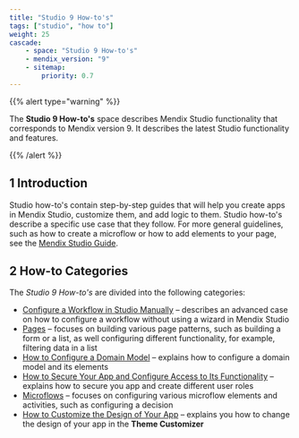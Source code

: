 ```yaml
---
title: "Studio 9 How-to's"
tags: ["studio", "how to"]
weight: 25
cascade:
    - space: "Studio 9 How-to's"
    - mendix_version: "9"
    - sitemap:
        priority: 0.7
---
```


{{% alert type="warning" %}}

The **Studio 9 How-to's** space describes Mendix Studio functionality that corresponds to Mendix version 9. It describes the latest Studio functionality and features.

{{% /alert %}}

## 1 Introduction 

Studio how-to's contain step-by-step guides that will help you create apps in Mendix Studio, customize them, and add logic to them. Studio how-to's describe a specific use case that they follow. For more general guidelines, such as how to create a microflow or how to add elements to your page, see the [Mendix Studio Guide](/studio). 

## 2 How-to Categories

The *Studio 9 How-to's* are divided into the following categories:

* [Configure a Workflow in Studio Manually](workflow-how-to-configure) – describes an advanced case on how to configure a workflow without using a wizard in Mendix Studio 
* [Pages](pages) – focuses on building various page patterns, such as building a form or a list, as well configuring different functionality, for example, filtering data in a list 
* [How to Configure a Domain Model](domain-model-how-to-configure) – explains how to configure a domain model and its elements
* [How to Secure Your App and Configure Access to Its Functionality](security-how-to-configure-roles) – explains how to secure you app and create different user roles
* [Microflows](microflows) – focuses on configuring various microflow elements and activities, such as configuring a decision
* [How to Customize the Design of Your App](theme-customizer-how-to-customize-design) – explains you how to change the design of your app in the **Theme Customizer**
